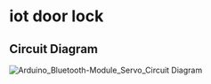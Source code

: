 # iot door lock
## Circuit Diagram
![Arduino_Bluetooth-Module_Servo_Circuit Diagram](https://user-images.githubusercontent.com/62868878/130990561-1e2ad166-7791-4565-976d-6363e13d18e0.png)

